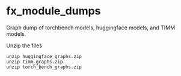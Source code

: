 # fx_module_dumps
Graph dump of torchbench models, huggingface models, and TIMM models.

Unzip the files
```
unzip huggingface_graphs.zip
unzip timm_graphs.zip
unzip torch_bench_graphs.zip
```